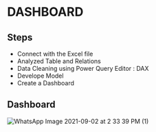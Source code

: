 # DASHBOARD


## Steps 
- Connect with  the Excel file
- Analyzed Table and Relations
- Data Cleaning using Power Query Editor : DAX
- Develope Model 
- Create a Dashboard

## Dashboard

![WhatsApp Image 2021-09-02 at 2 33 39 PM (1)](https://user-images.githubusercontent.com/68499759/131815830-0666de80-5961-4cf0-a60d-0ad365afb007.jpeg)
